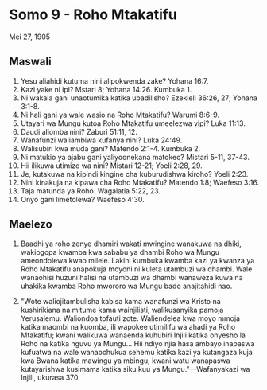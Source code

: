 # Somo 9 - Roho Mtakatifu

Mei 27, 1905

## Maswali

1. Yesu aliahidi kutuma nini alipokwenda zake? Yohana 16:7.
2. Kazi yake ni ipi? Mstari 8; Yohana 14:26. Kumbuka 1.
3. Ni wakala gani unaotumika katika ubadilisho? Ezekieli 36:26, 27; Yohana 3:1-8.
4. Ni hali gani ya wale wasio na Roho Mtakatifu? Warumi 8:6-9.
5. Utayari wa Mungu kutoa Roho Mtakatifu umeelezwa vipi? Luka 11:13.
6. Daudi aliomba nini? Zaburi 51:11, 12.
7. Wanafunzi waliambiwa kufanya nini? Luka 24:49.
8. Walisubiri kwa muda gani? Matendo 2:1-4. Kumbuka 2.
9. Ni matukio ya ajabu gani yaliyoonekana matokeo? Mistari 5-11, 37-43.
10. Hii ilikuwa utimizo wa nini? Mistari 12-21; Yoeli 2:28, 29.
11. Je, kutakuwa na kipindi kingine cha kuburudishwa kiroho? Yoeli 2:23.
12. Nini kinakuja na kipawa cha Roho Mtakatifu? Matendo 1:8; Waefeso 3:16.
13. Taja matunda ya Roho. Wagalatia 5:22, 23.
14. Onyo gani limetolewa? Waefeso 4:30.

## Maelezo

1. Baadhi ya roho zenye dhamiri wakati mwingine wanakuwa na dhiki, wakiogopa kwamba kwa sababu ya dhambi Roho wa Mungu ameondolewa kwao milele. Lakini kumbuka kwamba kazi ya kwanza ya Roho Mtakatifu anapokuja moyoni ni kuleta utambuzi wa dhambi. Wale wanaohisi huzuni halisi na utambuzi wa dhambi wanaweza kuwa na uhakika kwamba Roho mwororo wa Mungu bado anajitahidi nao.

2. "Wote waliojitambulisha kabisa kama wanafunzi wa Kristo na kushirikiana na mitume kama wainjilisti, walikusanyika pamoja Yerusalemu. Waliondoa tofauti zote. Waliendelea kwa moyo mmoja katika maombi na kuomba, ili wapokee utimilifu wa ahadi ya Roho Mtakatifu; kwani walikuwa wanaenda kuhubiri Injili katika onyesho la Roho na katika nguvu ya Mungu... Hii ndiyo njia hasa ambayo inapaswa kufuatwa na wale wanaochukua sehemu katika kazi ya kutangaza kuja kwa Bwana katika mawingu ya mbingu; kwani watu wanapaswa kutayarishwa kusimama katika siku kuu ya Mungu."—Wafanyakazi wa Injili, ukurasa 370.

